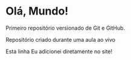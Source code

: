 # Olá, Mundo!
 Primeiro repositório versionado de Git e GitHub.
 
 Repositório criado durante uma aula ao vivo
 
 Esta linha Eu adicionei diretamente no site!
